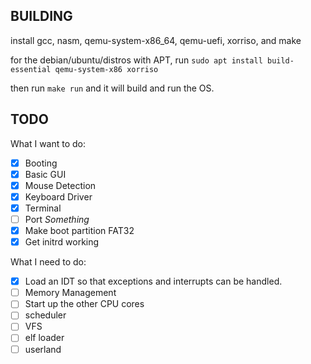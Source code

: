 ## BUILDING

install gcc, nasm, qemu-system-x86_64, qemu-uefi, xorriso, and make

for the debian/ubuntu/distros with APT, run ``sudo apt install build-essential qemu-system-x86 xorriso``

then run ``make run`` and it will build and run the OS.

## TODO

What I want to do: 
- [X] Booting 
- [X] Basic GUI 
- [X] Mouse Detection 
- [X] Keyboard Driver
- [X] Terminal
- [ ] Port *Something*
- [X] Make boot partition FAT32
- [X] Get initrd working

What I need to do:
- [X] Load an IDT so that exceptions and interrupts can be handled.
- [ ] Memory Management 
- [ ] Start up the other CPU cores
- [ ] scheduler 
- [ ] VFS
- [ ] elf loader
- [ ] userland